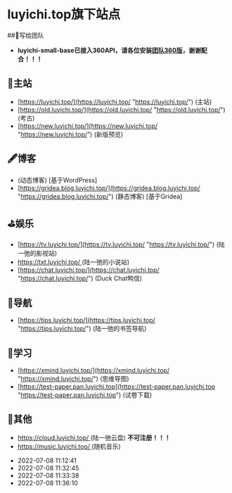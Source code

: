# luyichi.top旗下站点

##🌈写给团队
- **luyichi-small-base已接入360API，请各位安装[团队360版](http://360.luyichi.top/ "团队360版")，谢谢配合！！！**

## 🎉主站

- [https://luyichi.top/](https://luyichi.top/ "https://luyichi.top/") (主站)
- [https://old.luyichi.top/](https://old.luyichi.top/ "https://old.luyichi.top/") (考古)
- [https://new.luyichi.top/](https://new.luyichi.top/ "https://new.luyichi.top/") (新版预览)

## 🖋博客

- (动态博客) [基于WordPress]
- [https://gridea.blog.luyichi.top/](https://gridea.blog.luyichi.top/ "https://gridea.blog.luyichi.top/") (静态博客) [基于Gridea]

## ⛳娱乐

- [https://tv.luyichi.top/](https://tv.luyichi.top/ "https://tv.luyichi.top/") (陆一弛的影视站)
- [https://txt.luyichi.top/ ](https://txt.luyichi.top/  "https://txt.luyichi.top/ ")(陆一弛的小说站)
- [https://chat.luyichi.top/](https://chat.luyichi.top/ "https://chat.luyichi.top/") (Duck Chat鸭信)

## 🎾导航

- [https://tips.luyichi.top/](https://tips.luyichi.top/ "https://tips.luyichi.top/") (陆一弛的书签导航)

## 📘学习

- [https://xmind.luyichi.top/](https://xmind.luyichi.top/ "https://xmind.luyichi.top/") (思维导图)
- [https://test-paper.pan.luyichi.top](https://test-paper.pan.luyichi.top "https://test-paper.pan.luyichi.top") (试卷下载)

## 🎄其他

- [https://cloud.luyichi.top/ ](https://cloud.luyichi.top/  "https://cloud.luyichi.top/ ")(陆一弛云盘) **不可注册！！！**
- [https://music.luyichi.top/ ](https://music.luyichi.top/  "https://music.luyichi.top/ ")(随机音乐)

* 2022-07-08 11:12:41
* 2022-07-08 11:32:45
* 2022-07-08 11:33:38
* 2022-07-08 11:36:10